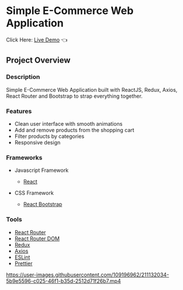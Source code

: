 # Simple E-Commerce Web Application

Click Here: [Live Demo](https://swhag.github.io/React-E-Commerce-App/) :point_left:

## Project Overview

### Description

Simple E-Commerce Web Application built with ReactJS, Redux, Axios,<br>
React Router and Bootstrap to strap everything together.

### Features

- Clean user interface with smooth animations
- Add and remove products from the shopping cart
- Filter products by categories
- Responsive design

### Frameworks

- Javascript Framework

  - [React](https://reactjs.org/)

- CSS Framework
  - [React Bootstrap](https://react-bootstrap.github.io/)

### Tools

- [React Router](https://reactrouter.com/)
- [React Router DOM](https://reactrouter.com/)
- [Redux](https://redux.js.org/)
- [Axios](https://axios-http.com/docs/intro)
- [ESLint](https://eslint.org/)
- [Prettier](https://prettier.io/)

https://user-images.githubusercontent.com/109196962/211132034-5b9e5596-c025-46f1-b35d-2512d71f26b7.mp4
